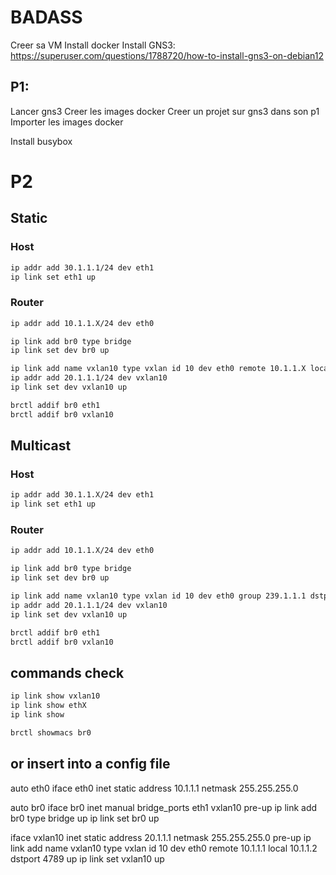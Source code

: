 # BADASS
Creer sa VM
Install docker
Install GNS3: https://superuser.com/questions/1788720/how-to-install-gns3-on-debian12

## P1:
Lancer gns3
Creer les images docker
Creer un projet sur gns3 dans son p1
Importer les images docker

Install busybox

# P2

## Static

### Host
```bash
ip addr add 30.1.1.1/24 dev eth1
ip link set eth1 up
```

### Router
```bash
ip addr add 10.1.1.X/24 dev eth0 
```

```bash
ip link add br0 type bridge 
ip link set dev br0 up
```

```bash
ip link add name vxlan10 type vxlan id 10 dev eth0 remote 10.1.1.X local 10.1.1.Y dstport 4789 
ip addr add 20.1.1.1/24 dev vxlan10 
ip link set dev vxlan10 up 
```

```bash
brctl addif br0 eth1 
brctl addif br0 vxlan10
```

## Multicast

### Host
```bash
ip addr add 30.1.1.X/24 dev eth1
ip link set eth1 up
```

### Router
```bash
ip addr add 10.1.1.X/24 dev eth0 
```

```bash
ip link add br0 type bridge 
ip link set dev br0 up
```

```bash
ip link add name vxlan10 type vxlan id 10 dev eth0 group 239.1.1.1 dstport 4789 
ip addr add 20.1.1.1/24 dev vxlan10 
ip link set dev vxlan10 up 
```

```bash
brctl addif br0 eth1 
brctl addif br0 vxlan10
```

## commands check 
```` bash
ip link show vxlan10 
ip link show ethX
ip link show

brctl showmacs br0
```` 
## or insert into a config file

auto eth0
iface eth0 inet static
    address 10.1.1.1
    netmask 255.255.255.0

auto br0
iface br0 inet manual
    bridge_ports eth1 vxlan10
    pre-up ip link add br0 type bridge
    up ip link set br0 up

iface vxlan10 inet static
    address 20.1.1.1
    netmask 255.255.255.0
    pre-up ip link add name vxlan10 type vxlan id 10 dev eth0 remote 10.1.1.1 local 10.1.1.2 dstport 4789
    up ip link set vxlan10 up
